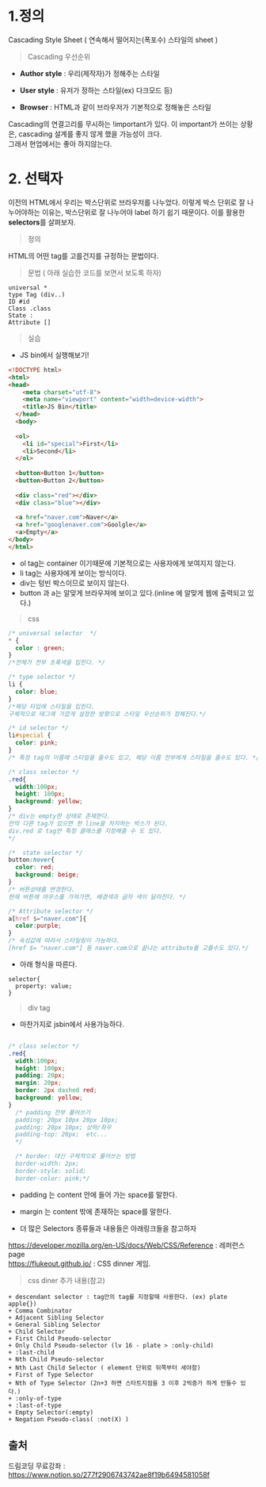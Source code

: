# 1.정의
Cascading Style Sheet ( 연속해서 떨어지는(폭포수) 스타일의 sheet )

> Cascading 우선순위

+ **Author style** : 우리(제작자)가 정해주는 스타일

+ **User style**   : 유저가 정하는 스타일(ex) 다크모드 등)

+ **Browser**      : HTML과 같이 브라우저가 기본적으로 정해놓은 스타일

Cascading의 연결고리를 무시하는 !important가 있다. 이 important가 쓰이는 상황은, cascading 설계를 좋지 않게 했을 가능성이 크다.<br>
그래서 현업에서는 좋아 하지않는다.

# 2. 선택자
이전의 HTML에서 우리는 박스단위로 브라우저를 나누었다. 이렇게 박스 단위로 잘 나누어야하는 이유는, 박스단위로 잘 나누어야 label 하기 쉽기 때문이다.
이를 활용한 **selectors**를 살펴보자.

> 정의

HTML의 어떤 tag를 고를건지를 규정하는 문법이다.
> 문법 ( 아래 실습한 코드를 보면서 보도록 하자)
```
universal *
type Tag (div..)
ID #id
Class .class
State :
Attribute []
```
> 실습
+ JS bin에서 실행해보기!
```html
<!DOCTYPE html>
<html>
<head>
    <meta charset="utf-8">
    <meta name="viewport" content="width=device-width">
    <title>JS Bin</title>
  </head>
  <body>
    
  <ol>
    <li id="special">First</li>
    <li>Second</li>
  </ol>
    
  <button>Button 1</button>
  <button>Button 2</button>
    
  <div class="red"></div>
  <div class="blue"></div>
    
  <a href="naver.com">Naver</a>
  <a href="googlenaver.com">Goolgle</a>
  <a>Empty</a>
</body>
</html>
```
+ ol tag는 container 이기때문에 기본적으로는 사용자에게 보여지지 않는다.
+ li tag는 사용자에게 보이는 방식이다.
+ div는 텅빈 박스이므로 보이지 않는다.
+ button 과 a는 알맞게 브라우져에 보이고 있다.(inline 에 알맞게 웹에 출력되고 있다.)


> css 
```css
/* universal selector  */
* {
  color : green;
}
/*전체가 전부 초록색을 입힌다. */

/* type selector */
li {
  color: blue;
}
/*해당 타입에 스타일을 입힌다. 
구체적으로 태그에 가깝게 설정한 방향으로 스타일 우선순위가 정해진다.*/

/* id selector */
li#special {
  color: pink;
}
/* 특정 tag의 이름에 스타일을 줄수도 있고, 해당 이름 전부에게 스타일을 줄수도 있다. */

/* class selector */
.red{
  width:100px;
  height: 100px;
  background: yellow;
}
/* div는 empty한 상태로 존재한다.
만약 다른 tag가 있으면 한 line을 차지하는 박스가 된다.
div.red 로 tag안 특정 클래스를 지정해줄 수 도 있다.
*/

/*  state selector */
button:hover{
  color: red;
  background: beige;
}
/* 버튼상태를 변경한다.
현재 버튼에 마우스를 가져가면, 배경색과 글자 색이 달라진다. */

/* Attribute selector */
a[href $="naver.com"]{
  color:purple;
}
/* 속성값에 따라서 스타일링이 가능하다.
[href $= "naver.com"] 등 naver.com으로 끝나는 attribute를 고를수도 있다.*/
```
+ 아래 형식을 따른다.
```
selector{
  property: value;
} 
```

> div tag
+ 마찬가지로 jsbin에서 사용가능하다.
```css

/* class selector */
.red{
  width:100px;
  height: 100px;
  padding: 20px;
  margin: 20px;
  border: 2px dashed red;
  background: yellow;
}
  /* padding 전부 풀어쓰기
  padding: 20px 10px 20px 10px;
  padding: 20px 10px; 상하/좌우
  padding-top: 20px;  etc...
  */

  /* border: 대신 구체적으로 풀어쓰는 방법
  border-width: 2px;
  border-style: solid;
  border-color: pink;*/
```
+ padding 는 content 안에 들어 가는 space를 말한다.

+ margin 는 content 밖에 존재하는 space를 말한다.

+ 더 많은 Selectors 종류들과 내용들은 아래링크들을 참고하자

https://developer.mozilla.org/en-US/docs/Web/CSS/Reference  :  레퍼런스 page <br>
https://flukeout.github.io/         : CSS dinner 게임.

> css diner 추가 내용(참고)
```
+ descendant selector : tag안의 tag를 지정할때 사용한다. (ex) plate apple{})
+ Comma Combinator 
+ Adjacent Sibling Selector
+ General Sibling Selector
+ Child Selector
+ First Child Pseudo-selector
+ Only Child Pseudo-selector (lv 16 - plate > :only-child)
+ :last-child
+ Nth Child Pseudo-selector
+ Nth Last Child Selector ( element 단위로 뒤쪽부터 세야함)
+ First of Type Selector
+ Nth of Type Selector (2n+3 하면 스타트지점을 3 이후 2씩증가 하게 만들수 있다.)
+ :only-of-type
+ :last-of-type
+ Empty Selector(:empty)
+ Negation Pseudo-class( :not(X) )
```


## 출처 
드림코딩 무료강좌 : https://www.notion.so/277f2906743742ae8f19b6494581058f
